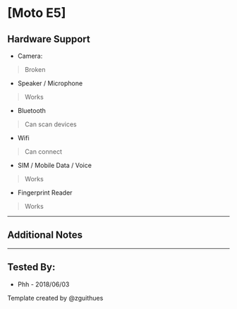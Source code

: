 # [Moto E5]

## Hardware Support

* Camera:
> Broken

* Speaker / Microphone
> Works

* Bluetooth
> Can scan devices

* Wifi
> Can connect

* SIM / Mobile Data / Voice
> Works

* Fingerprint Reader
> Works

***
## Additional Notes

***


## Tested By:
* Phh - 2018/06/03

Template created by @zguithues